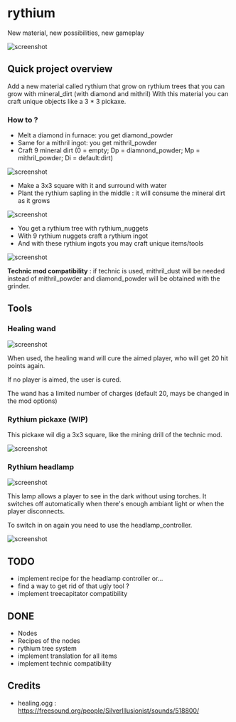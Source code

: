 # rythium
New material, new possibilities, new gameplay

![screenshot](/screenshots/SC_0002.png)


## Quick project overview

Add a new material called rythium that grow on rythium trees that you can grow with mineral_dirt (with diamond and mithril)
With this material you can craft unique objects like a 3 * 3 pickaxe.

### How to ?

* Melt a diamond in furnace: you get diamond_powder
* Same for a mithril ingot: you get mithril_powder
* Craft 9 mineral dirt (0 = empty; Dp = diamnond_powder; Mp = mithril_powder; Di = default:dirt)

![screenshot](/screenshots/SC_0004.png)

* Make a 3x3 square with it and surround with water
* Plant the rythium sapling in the middle : it will consume the mineral dirt as it grows

![screenshot](/screenshots/SC_0006.png)

* You get a rythium tree with rythium_nuggets
* With 9 rythium nuggets craft a rythium ingot
* And with these rythium ingots you may craft unique items/tools

![screenshot](/screenshots/SC_0001.png)

**Technic mod compatibility** : if technic is used, mithril_dust will be needed instead of mithril_powder
and diamond_powder will be obtained with the grinder.

## Tools
### Healing wand

![screenshot](/screenshots/SC_0007.png)

When used, the healing wand will cure the aimed player, who will get 20 hit points again.

If no player is aimed, the user is cured.

The wand has a limited number of charges (default 20, mays be changed in the mod options)

### Rythium pickaxe (WIP)

This pickaxe wil dig a 3x3 square, like the mining drill of the technic mod.

![screenshot](/screenshots/SC_0008.png)

### Rythium headlamp

![screenshot](/screenshots/SC_0010.png)


This lamp allows a player to see in the dark without using torches. It switches off automatically
when there's enough ambiant light or when the player disconnects.

To switch in on again you need to use the headlamp_controller.

![screenshot](/screenshots/Screenshot_20201231-142230_Minetest.jpg)

## TODO

* implement recipe for the headlamp controller or…
* find a way to get rid of that ugly tool ?
* implement treecapitator compatibility

## DONE 

* Nodes
* Recipes of the nodes
* rythium tree system
* implement translation for all items
* implement technic compatibility

## Credits

* healing.ogg : https://freesound.org/people/SilverIllusionist/sounds/518800/


